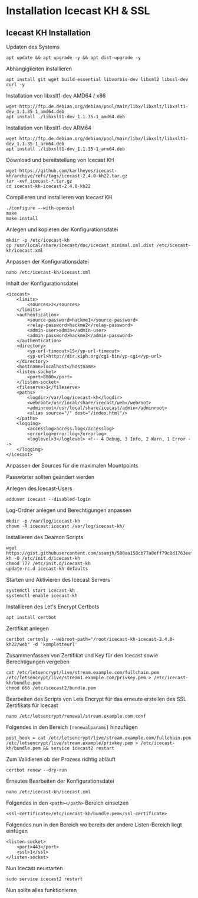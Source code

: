 # Installation Icecast KH & SSL

## Icecast KH Installation

Updaten des Systems

```
apt update && apt upgrade -y && apt dist-upgrade -y
```

Abh&auml;ngigkeiten installieren

```
apt install git wget build-essential libvorbis-dev libxml2 libssl-dev curl -y
```
Installation von libxslt1-dev AMD64 / x86

```
wget http://ftp.de.debian.org/debian/pool/main/libx/libxslt/libxslt1-dev_1.1.35-1_amd64.deb
apt install ./libxslt1-dev_1.1.35-1_amd64.deb
```

Installation von libxslt1-dev ARM64

```
wget http://ftp.de.debian.org/debian/pool/main/libx/libxslt/libxslt1-dev_1.1.35-1_arm64.deb
apt install ./libxslt1-dev_1.1.35-1_arm64.deb
```

Download und bereitstellung von Icecast KH

```
wget https://github.com/karlheyes/icecast-kh/archive/refs/tags/icecast-2.4.0-kh22.tar.gz
tar -xvf icecast-*.tar.gz
cd icecast-kh-icecast-2.4.0-kh22
```

Compilieren und installieren von Icecast KH

```
./configure --with-openssl
make
make install
```

Anlegen und kopieren der Konfigurationsdatei

```
mkdir -p /etc/icecast-kh
cp /usr/local/share/icecast/doc/icecast_minimal.xml.dist /etc/icecast-kh/icecast.xml
```

Anpassen der Konfigurationsdatei

```
nano /etc/icecast-kh/icecast.xml
```

Inhalt der Konfigurationsdatei

```
<icecast>
    <limits>
        <sources>2</sources>
    </limits>
    <authentication>
        <source-password>hackme1</source-password>
        <relay-password>hackme2</relay-password>
        <admin-user>admin</admin-user>
        <admin-password>hackme3</admin-password>
    </authentication>
    <directory>
        <yp-url-timeout>15</yp-url-timeout>
        <yp-url>http://dir.xiph.org/cgi-bin/yp-cgi</yp-url>
    </directory>
    <hostname>localhost</hostname>
    <listen-socket>
        <port>8000</port>
    </listen-socket>
    <fileserve>1</fileserve>
    <paths>
        <logdir>/var/log/icecast-kh</logdir>
        <webroot>/usr/local/share/icecast/web</webroot>
        <adminroot>/usr/local/share/icecast/admin</adminroot>
        <alias source="/" dest="/index.html"/>
    </paths>
    <logging>
        <accesslog>access.log</accesslog>
        <errorlog>error.log</errorlog>
      	<loglevel>3</loglevel> <!-- 4 Debug, 3 Info, 2 Warn, 1 Error -->
    </logging>
</icecast>
```

Anpassen der Sources f&uuml;r die maximalen Mountpoints

Passw&ouml;rter sollten ge&auml;ndert werden

Anlegen des Icecast-Users

```
adduser icecast --disabled-login
```

Log-Ordner anlegen und Berechtigungen anpassen

```
mkdir -p /var/log/icecast-kh
chown -R icecast:icecast /var/log/icecast-kh/
```

Installieren des Deamon Scripts

```
wget https://gist.githubusercontent.com/ssamjh/500aa158cb77a8eff79c8d1763eef339/raw/fb0a4a2d39a87affb46fc598e07da668670188fd/icecast-kh -O /etc/init.d/icecast-kh
chmod 777 /etc/init.d/icecast-kh
update-rc.d icecast-kh defaults
```

Starten und Aktivieren des Icecast Servers

```
systemctl start icecast-kh
systemctl enable icecast-kh
```

Installieren des Let's Encrypt Certbots

```
apt install certbot
```

Zertifikat anlegen

```
certbot certonly --webroot-path="/root/icecast-kh-icecast-2.4.0-kh22/web" -d 'kompletteurl'
```

Zusammenfassen von Zertifikat und Key f&uuml;r den Icecast sowie Berechtigungen vergeben

```
cat /etc/letsencrypt/live/stream.example.com/fullchain.pem /etc/letsencrypt/live/stream1.example.com/privkey.pem > /etc/icecast-kh/bundle.pem
chmod 666 /etc/icecast2/bundle.pem
```

Bearbeiten des Scripts von Lets Encrypt f&uuml;r das erneute erstellen des SSL Zertifikats f&uuml;r Icecast

```
nano /etc/letsencrypt/renewal/stream.example.com.conf
```
Folgendes in den Bereich `[renewalparams]` hinzuf&uuml;gen

```
post_hook = cat /etc/letsencrypt/live/stream.example.com/fullchain.pem /etc/letsencrypt/live/stream.example/privkey.pem > /etc/icecast-kh/bundle.pem && service icecast2 restart
```

Zum Validieren ob der Prozess richtig abl&auml;uft

```
certbot renew --dry-run
```

Erneutes Bearbeiten der Konfigurationsdatei

```
nano /etc/icecast-kh/icecast.xml
```
Folgendes in den `<path></path>` Bereich einsetzen

```
<ssl-certificate>/etc/icecast-kh/bundle.pem</ssl-certificate>
```
Folgendes nun in den Bereich wo bereits der andere Listen-Bereich liegt einf&uuml;gen

```
<listen-socket>
    <port>443</port>
    <ssl>1</ssl>
</listen-socket>
```

Nun Icecast neustarten

```
sudo service icecast2 restart
```

Nun sollte alles funktionieren
